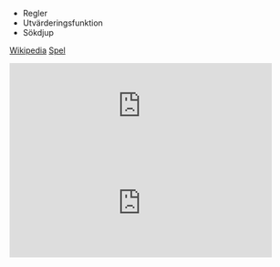* Regler
* Utvärderingsfunktion
* Sökdjup

[Wikipedia](https://en.wikipedia.org/wiki/Kalah)
[Spel](https://christernilsson.github.io/Lab/2019/118-Kalaha/)
<iframe src="https://christernilsson.github.io/2024/118-Kalaha/?scale=0.5" title="Kalaha" style="border:0; width:460px; height:170px;"></iframe>
<iframe src="https://christernilsson.github.io/2024/118-Kalaha/?scale=0.5" title="Kalaha" style="border:0; width:460px; height:170px;"></iframe>
